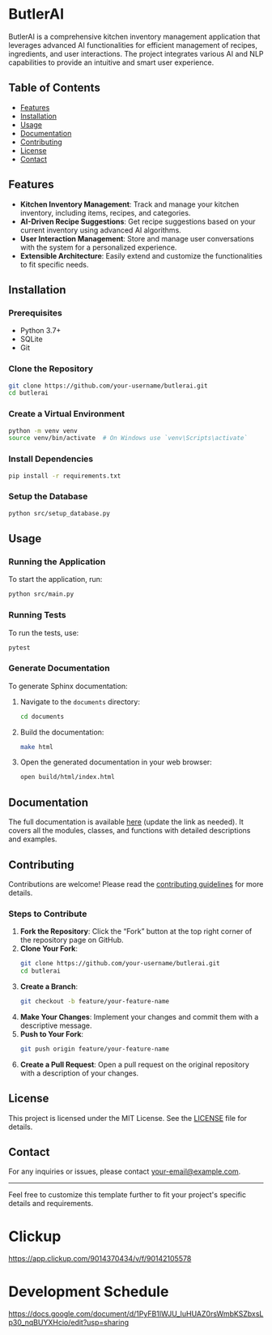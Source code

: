 # ButlerAI

ButlerAI is a comprehensive kitchen inventory management application that leverages advanced AI functionalities for efficient management of recipes, ingredients, and user interactions. The project integrates various AI and NLP capabilities to provide an intuitive and smart user experience.

## Table of Contents

- [Features](#features)
- [Installation](#installation)
- [Usage](#usage)
- [Documentation](#documentation)
- [Contributing](#contributing)
- [License](#license)
- [Contact](#contact)

## Features

- **Kitchen Inventory Management**: Track and manage your kitchen inventory, including items, recipes, and categories.
- **AI-Driven Recipe Suggestions**: Get recipe suggestions based on your current inventory using advanced AI algorithms.
- **User Interaction Management**: Store and manage user conversations with the system for a personalized experience.
- **Extensible Architecture**: Easily extend and customize the functionalities to fit specific needs.

## Installation

### Prerequisites

- Python 3.7+
- SQLite
- Git

### Clone the Repository

```bash
git clone https://github.com/your-username/butlerai.git
cd butlerai
```

### Create a Virtual Environment

```bash
python -m venv venv
source venv/bin/activate  # On Windows use `venv\Scripts\activate`
```

### Install Dependencies

```bash
pip install -r requirements.txt
```

### Setup the Database

```bash
python src/setup_database.py
```

## Usage

### Running the Application

To start the application, run:

```bash
python src/main.py
```

### Running Tests

To run the tests, use:

```bash
pytest
```

### Generate Documentation

To generate Sphinx documentation:

1. Navigate to the `documents` directory:
    ```bash
    cd documents
    ```

2. Build the documentation:
    ```bash
    make html
    ```

3. Open the generated documentation in your web browser:
    ```bash
    open build/html/index.html
    ```

## Documentation

The full documentation is available [here](build/html/index.html) (update the link as needed). It covers all the modules, classes, and functions with detailed descriptions and examples.

## Contributing

Contributions are welcome! Please read the [contributing guidelines](CONTRIBUTING.md) for more details.

### Steps to Contribute

1. **Fork the Repository**: Click the “Fork” button at the top right corner of the repository page on GitHub.
2. **Clone Your Fork**:
    ```bash
    git clone https://github.com/your-username/butlerai.git
    cd butlerai
    ```
3. **Create a Branch**:
    ```bash
    git checkout -b feature/your-feature-name
    ```
4. **Make Your Changes**: Implement your changes and commit them with a descriptive message.
5. **Push to Your Fork**:
    ```bash
    git push origin feature/your-feature-name
    ```
6. **Create a Pull Request**: Open a pull request on the original repository with a description of your changes.

## License

This project is licensed under the MIT License. See the [LICENSE](LICENSE) file for details.

## Contact

For any inquiries or issues, please contact [your-email@example.com](mailto:your-email@example.com).

---

Feel free to customize this template further to fit your project's specific details and requirements.


# Clickup
 https://app.clickup.com/9014370434/v/f/90142105578

# Development Schedule
https://docs.google.com/document/d/1PyFB1IWJU_IuHUAZ0rsWmbKSZbxsLp30_nqBUYXHcio/edit?usp=sharing